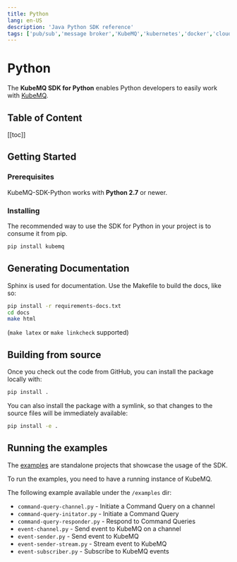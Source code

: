 ```yaml
---
title: Python
lang: en-US
description: 'Java Python SDK reference'
tags: ['pub/sub','message broker','KubeMQ','kubernetes','docker','cloud native','message queue','python','py']
---
```


# Python
The **KubeMQ SDK for Python** enables Python developers to easily work with [KubeMQ](https://kubemq.io/).
## Table of Content
[[toc]]

## Getting Started

### Prerequisites

KubeMQ-SDK-Python works with **Python 2.7** or newer.

### Installing

The recommended way to use the SDK for Python in your project is to consume it from pip.

``` bash
pip install kubemq
```

## Generating Documentation

Sphinx is used for documentation. Use the Makefile to build the docs, like so:

``` bash
pip install -r requirements-docs.txt
cd docs
make html
```
(`make latex` or `make linkcheck` supported)

## Building from source

Once you check out the code from GitHub, you can install the package locally with:

``` bash
pip install .
```

You can also install the package with a symlink,
so that changes to the source files will be immediately available:

``` bash
pip install -e .
```

## Running the examples

The [examples](https://github.com/KubeMQ/Python_SDK/tree/v1.0.0/examples)
are standalone projects that showcase the usage of the SDK.

To run the examples, you need to have a running instance of KubeMQ.

The following example available under the `/examples` dir:

- `command-query-channel.py` - Initiate a Command Query on a channel
- `command-query-initator.py` - Initiate a Command Query
- `command-query-responder.py` - Respond to Command Queries
- `event-channel.py` - Send event to KubeMQ on a channel
- `event-sender.py` - Send event to KubeMQ
- `event-sender-stream.py` - Stream event to KubeMQ
- `event-subscriber.py` - Subscribe to KubeMQ events
